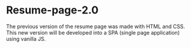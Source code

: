 # Resume-page-2.0
The previous version of the resume page was made with HTML and CSS. This new version will be developed into a SPA (single page application) using vanilla JS.
